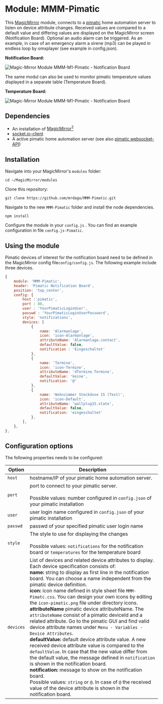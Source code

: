 # Module: MMM-Pimatic
This [MagicMirror](https://github.com/MichMich/MagicMirror) module, connects to a [pimatic](https://pimatic.org/) home automation server to listen on device attribute changes. Received values are compared to a default value and differing values are displayed on the MagicMirror screen (Notification Board). Optional an audio alarm can be triggered. As an example, in case of an emergency alarm a sirene (mp3) can be played in endless loop by omxplayer (see example in config.json).<br>

**Notification Board:**

![Magic-Mirror Module MMM-M1-Pimatic - Notification Board](https://github.com/mrdago/MMM-M1-Pimatic/blob/master/NotificationBoard.PNG?raw=true)

The same modul can also be used to monitor pimatic temperature values displayed in a separate table (Temperature Board).

**Temperature Board:**

![Magic-Mirror Module MMM-M1-Pimatic - Notification Board](https://github.com/mrdago/MMM-M1-Pimatic/blob/master/Temperatures.JPG?raw=true)

## Dependencies
- An installation of [MagicMirror<sup>2</sup>](https://github.com/MichMich/MagicMirror)
- [socket.io-client](https://www.npmjs.com/package/socket.io-client)
- A active pimatic home automation server (see also [pimatic websocket-API](https://pimatic.org/guide/api/))


## Installation

Navigate into your MagicMirror's `modules` folder:
```
cd ~/MagicMirror/modules
```

Clone this repository:
```
git clone https://github.com/mrdago/MMM-Pimatic.git
```

Navigate to the new `MMM-Pimatic` folder and install the node dependencies.
```
npm install
```

Configure the module in your `config.js` . You can find an example configuration in file `config.js-Pimatic`.

## Using the module

Pimatic devices of interest for the notification board need to be defined in the MagicMirror config file`config/config.js`. The following example include three devices.
```javascript
{
	module: 'MMM-Pimatic',
	header: 'Pimatic Notification Board',
	position: 'top_center',
	config: {
		host :'pimatic',
		port : 80,
		user : 'YourPimaticLoginUser',
		passwd : 'YourPimaticLoginUserPassword',
		style: 'notifications',
		devices: [
			{ 
				name: 'Alarmanlage',
				icon: 'icon-Alarmanlage',
				attributeName: 'Alarmanlage.contact',
				defaultValue: false,
				notification : 'Eingeschaltet'
			},
			{
				name: 'Termine',
				icon: 'icon-Termine',
				attributeName: 'dTermine.Termine',
				defaultValue: 'keine',
				notification: '@'
			},
			{
				name: 'Wohnzimmer Steckdose 15 (Test)',
				icon: 'icon-Default',
				attributeName: 'wallplug15.state',
				defaultValue: false,
				notification: 'eingeschaltet'
			},                    
		],
	},
},
```

## Configuration options

The following properties needs to be configured:

|Option|Description|
|---|---|
|`host`| hostname/IP of your pimatic home automation server.|
|`port`| port to connect to your pimatic server.<br><br>Possible values:</b> number configured in <code>config.json</code> of your pimatic installation|
|`user`| user login name configured in <code>config.json</code> of your pimatic installation|
|`passwd`| passwd of your specified pimatic user login name|
|`style`|The style to use for displaying the changes<br><br> Possible values: `notifications` for the notification board or  `temperatures` for the temperature board|
|`devices`| List of devices and related device attributes to display. Each device specification consists of:<br>**name:**  string to display as first line in the notification board. You can choose a name independent from the pimatic device definition.<br>**icon:**  icon name defined in style sheet file `MMM-Pimatc.css`. You can design your own icons by editing the `icon-pimatic.png` file under directory icons.<br>**attributeName** pimatic device attributeName.  The `attributeName` consist of a pimatic deviceId and a related attribute. Go to the pimatic GUI and find valid device attribute names under `Menu - Variables - Device Attributes`.<br>**defaultValue:** default device attribute value. A new received device attribute value is compared to the `defaultValue`. In case that the new value differ from the default value, the message defined in `notification` is shown in the notification board.<br>**notification:**  message to show on the notification board.<br>Possible values: `string` or `@`. In case of `@` the received value of the device attribute is shown in the notification board.<br>|
